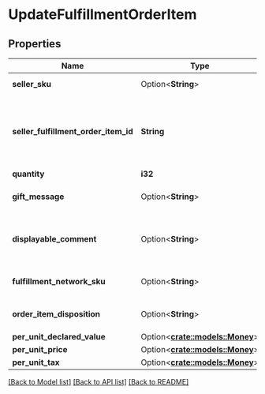 # UpdateFulfillmentOrderItem

## Properties

Name | Type | Description | Notes
------------ | ------------- | ------------- | -------------
**seller_sku** | Option<**String**> | The seller SKU of the item. | [optional]
**seller_fulfillment_order_item_id** | **String** | Identifies the fulfillment order item to update. Created with a previous call to the createFulfillmentOrder operation. | 
**quantity** | **i32** | The item quantity. | 
**gift_message** | Option<**String**> | A message to the gift recipient, if applicable. | [optional]
**displayable_comment** | Option<**String**> | Item-specific text that displays in recipient-facing materials such as the outbound shipment packing slip. | [optional]
**fulfillment_network_sku** | Option<**String**> | Amazon's fulfillment network SKU of the item. | [optional]
**order_item_disposition** | Option<**String**> | Indicates whether the item is sellable or unsellable. | [optional]
**per_unit_declared_value** | Option<[**crate::models::Money**](Money.md)> |  | [optional]
**per_unit_price** | Option<[**crate::models::Money**](Money.md)> |  | [optional]
**per_unit_tax** | Option<[**crate::models::Money**](Money.md)> |  | [optional]

[[Back to Model list]](../README.md#documentation-for-models) [[Back to API list]](../README.md#documentation-for-api-endpoints) [[Back to README]](../README.md)


